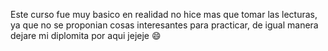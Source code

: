 Este curso fue muy basico en realidad no hice mas que tomar las lecturas, ya que no se proponian cosas interesantes para practicar, de igual
manera dejare mi diplomita por aqui jejeje 😄
